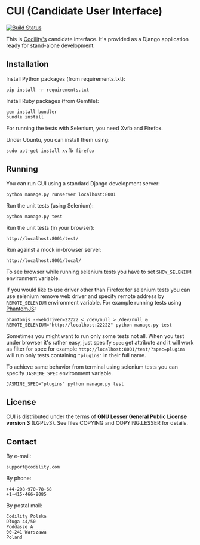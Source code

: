 
# CUI (Candidate User Interface)

[![Build Status](https://travis-ci.org/Codility/cui.svg?branch=master)](https://travis-ci.org/Codility/cui)

This is [Codility's](https://codility.com/) candidate interface. It's provided
as a Django application ready for stand-alone development.


## Installation

Install Python packages (from requirements.txt):

    pip install -r requirements.txt

Install Ruby packages (from Gemfile):

    gem install bundler
    bundle install

For running the tests with Selenium, you need Xvfb and Firefox.

Under Ubuntu, you can install them using:

    sudo apt-get install xvfb firefox


## Running

You can run CUI using a standard Django development server:

    python manage.py runserver localhost:8001

Run the unit tests (using Selenium):

    python manage.py test

Run the unit tests (in your browser):

    http://localhost:8001/test/

Run against a mock in-browser server:

    http://localhost:8001/local/

To see browser while running selenium tests you have to set `SHOW_SELENIUM`
environment variable.

If you would like to use driver other than Firefox for selenium tests you can
use selenium remove web driver and specify remote address by `REMOTE_SELENIUM`
environment variable. For example running tests using [PhantomJS](http://phantomjs.org/):

    phantomjs --webdriver=22222 < /dev/null > /dev/null &
    REMOTE_SELENIUM="http://localhost:22222" python manage.py test

Sometimes you might want to run only some tests not all. When you test under
browser it's rather easy, just specify `spec` get attribute and it will work
as filter for spec for example `http://localhost:8001/test/?spec=plugins` will
run only tests containing `"plugins"` in their full name.

To achieve same behavior from terminal using selenium tests you can specify
`JASMINE_SPEC` environment variable.

    JASMINE_SPEC="plugins" python manage.py test

## License

CUI is distributed under the terms of
**GNU Lesser General Public License version 3** (LGPLv3).
See files COPYING and COPYING.LESSER for details.


## Contact

By e-mail:

    support@codility.com

By phone:

    +44-208-970-78-68
    +1-415-466-8085

By postal mail:

    Codility Polska
    Długa 44/50
    Poddasze A
    00-241 Warszawa
    Poland
